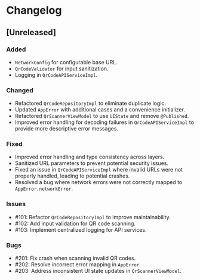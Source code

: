 # Changelog

## [Unreleased]

### Added
- `NetworkConfig` for configurable base URL.
- `QrCodeValidator` for input sanitization.
- Logging in `QrCodeAPIServiceImpl`.

### Changed
- Refactored `QrCodeRepositoryImpl` to eliminate duplicate logic.
- Updated `AppError` with additional cases and a convenience initializer.
- Refactored `QrScannerViewModel` to use `UIState` and remove `@Published`.
- Improved error handling for decoding failures in `QrCodeAPIServiceImpl` to provide more descriptive error messages.

### Fixed
- Improved error handling and type consistency across layers.
- Sanitized URL parameters to prevent potential security issues.
- Fixed an issue in `QrCodeAPIServiceImpl` where invalid URLs were not properly handled, leading to potential crashes.
- Resolved a bug where network errors were not correctly mapped to `AppError.networkError`.

### Issues
- #101: Refactor `QrCodeRepositoryImpl` to improve maintainability.
- #102: Add input validation for QR code scanning.
- #103: Implement centralized logging for API services.

### Bugs
- #201: Fix crash when scanning invalid QR codes.
- #202: Resolve incorrect error mapping in `AppError`.
- #203: Address inconsistent UI state updates in `QrScannerViewModel`.
